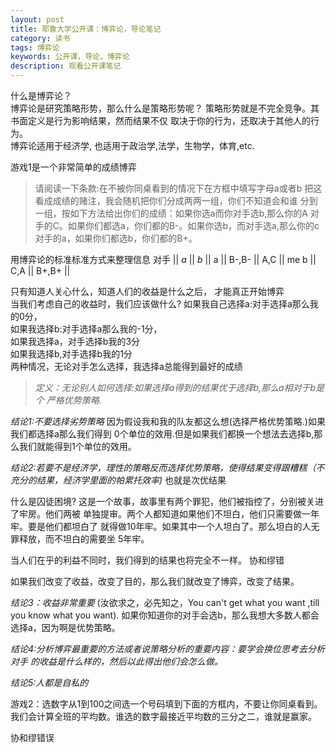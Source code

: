 ```yaml
---
layout: post 
title: 耶鲁大学公开课：博弈论，导论笔记
category: 读书
tags: 博弈论
keywords: 公开课，导论，博弈论
description: 观看公开课笔记
---
```


什么是博弈论？<br/>博弈论是研究策略形势，那么什么是策略形势呢？
策略形势就是不完全竞争。其书面定义是行为影响结果，然而结果不仅
取决于你的行为，还取决于其他人的行为。<br/>博弈论适用于经济学,
也适用于政治学,法学，生物学，体育,etc.

游戏1是一个非常简单的成绩博弈
>请阅读一下条款:在不被你同桌看到的情况下在方框中填写字母a或者b
把这看成成绩的赌注，我会随机把你们分成两两一组，你们不知道会和谁
分到一组，按如下方法给出你们的成绩：如果你选a而你对手选b,那么你的A
对手的C。如果你们都选a，你们都的B-。如果你选b，而对手选a,那么你的c
对手的a，如果你们都选b，你们都的B+。

用博弈论的标准标准方式来整理信息
            对手
     || *a*   || *b*   ||
   a || B-,B- || A,C   ||
me b || C,A   || B+,B+ ||

只有知道人关心什么，知道人们的收益是什么之后，
才能真正开始博弈<br/>
当我们考虑自己的收益时，我们应该做什么?
如果我自己选择a:对手选择a那么我的0分，<br/>
如果我选择b:对手选择a那么我的-1分，<br/>
如果我选择a，对手选择b我的3分<br/>
如果我选择b,对手选择b我的1分<br/>
两种情况，无论对手怎么选择，我选择a总能得到最好的成绩
>*定义：无论别人如何选择:如果选择a得到的结果优于选择b,那么a相对于b是个
严格优势策略.*

*结论1:不要选择劣势策略*
因为假设我和我的队友都这么想(选择严格优势策略.)如果我们都选择a那么我们得到
0个单位的效用.但是如果我们都换一个想法去选择b,那么我们就能得到1个单位的效用。

*结论2:若要不是经济学，理性的策略反而选择优势策略，使得结果变得跟糟糕（不
充分的结果，经济学里面的帕累托效率)*  也就是次优结果

什么是囚徒困境?
这是一个故事，故事里有两个罪犯，他们被指控了，分别被关进了牢房。他们两被
单独提审。两个人都知道如果他们不坦白，他们只需要做一年牢。要是他们都坦白了
就得做10年牢。如果其中一个人坦白了。那么坦白的人无罪释放，而不坦白的需要坐
5年牢。


当人们在乎的利益不同时，我们得到的结果也将完全不一样。
协和缪错

如果我们改变了收益，改变了目的，那么我们就改变了博弈，改变了结果。

*结论3：收益非常重要* (汝欲求之，必先知之，You can't get what you want ,till
you know what you want).
如果你知道你的对手会选b，那么我想大多数人都会选择a，因为啊是优势策略。

*结论4:分析博弈最重要的方法或者说策略分析的重要内容：要学会换位思考去分析对手
的收益是什么样的，然后以此得出他们会怎么做。*

*结论5:人都是自私的*

游戏2：选数字从1到100之间选一个号码填到下面的方框内，不要让你同桌看到。
我们会计算全班的平均数。谁选的数字最接近平均数的三分之二，谁就是赢家。




协和缪错误
